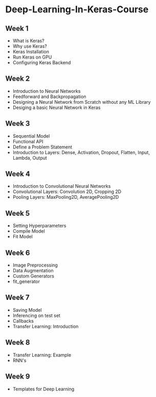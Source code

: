# Deep-Learning-In-Keras-Course

## Week 1
* What is Keras?
* Why use Keras?
* Keras Installation
* Run Keras on GPU
* Configuring Keras Backend

## Week 2
* Introduction to Neural Networks
* Feedforward and Backpropagation
* Designing a Neural Network from Scratch without any ML Library
* Desiging a basic Neural Network in Keras

## Week 3
* Sequential Model
* Functional API
* Define a Problem Statement
* Introduction to Layers: Dense, Activation, Dropout, Flatten, Input, Lambda, Output

## Week 4
* Introduction to Convolutional Neural Networks
* Convolutional Layers: Convolution 2D, Cropping 2D
* Pooling Layers: MaxPooling2D, AveragePooling2D

## Week 5
* Setting Hyperparameters
* Compile Model
* Fit Model

## Week 6
* Image Preprocessing
* Data Augmentation
* Custom Generators
* fit_generator

## Week 7
* Saving Model
* Inferencing on test set
* Callbacks
* Transfer Learning: Introduction

## Week 8
* Transfer Learning: Example
* RNN's

## Week 9
* Templates for Deep Learning 
